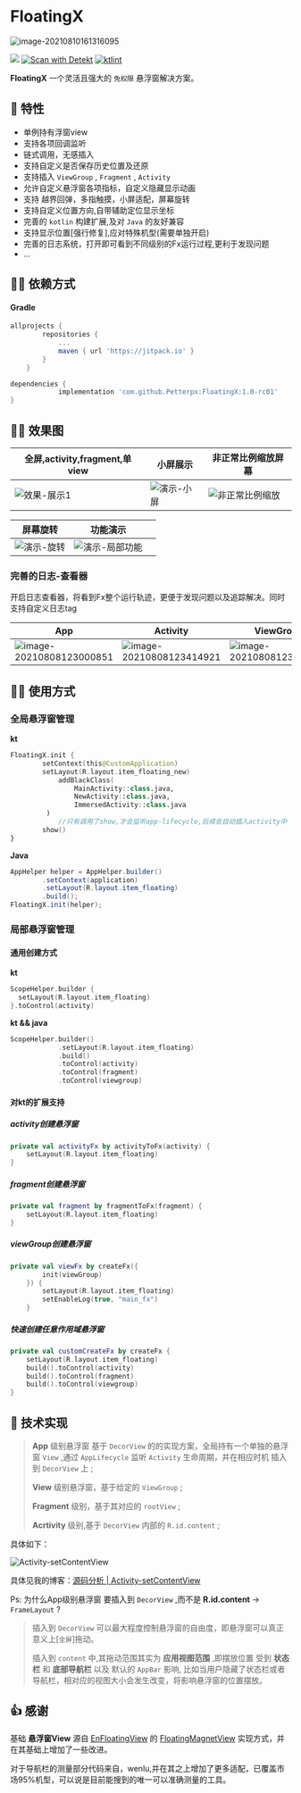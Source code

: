 # FloatingX



![image-20210810161316095](https://tva1.sinaimg.cn/large/008i3skNly1gtbrg85hlhj61040k80ui02.jpg)

[![](https://jitpack.io/v/Petterpx/FloatingX.svg)](https://jitpack.io/#Petterpx/FloatingX) [![Scan with Detekt](https://github.com/Petterpx/FloatingX/actions/workflows/detekt-analysis.yml/badge.svg)](https://github.com/Petterpx/FloatingX/actions/workflows/detekt-analysis.yml) [![ktlint](https://img.shields.io/badge/code%20style-%E2%9D%A4-FF4081.svg)](https://ktlint.github.io/) 

**FloatingX** 一个灵活且强大的 `免权限` 悬浮窗解决方案。

## 👏 特性 

- 单例持有浮窗view
- 支持各项回调监听
- 链式调用，无感插入
- 支持自定义是否保存历史位置及还原
- 支持插入 `ViewGroup` , `Fragment` , `Activity`
- 允许自定义悬浮窗各项指标，自定义隐藏显示动画
- 支持 越界回弹，多指触摸，小屏适配，屏幕旋转
- 支持自定义位置方向,自带辅助定位显示坐标
- 完善的 `kotlin` 构建扩展,及对 `Java` 的友好兼容
- 支持显示位置[强行修复],应对特殊机型(需要单独开启)
- 完善的日志系统，打开即可看到不同级别的Fx运行过程,更利于发现问题
- ...

## 👨‍💻‍ 依赖方式

#### Gradle

```groovy
allprojects {
		repositories {
			...
			maven { url 'https://jitpack.io' }
		}
	}
```

```groovy
dependencies {
	        implementation 'com.github.Petterpx:FloatingX:1.0-rc01'
}
```



## 🏄‍♀️ 效果图

| 全屏,activity,fragment,单view                                | 小屏展示                                                     | 非正常比例缩放屏幕                                           |
| ------------------------------------------------------------ | ------------------------------------------------------------ | ------------------------------------------------------------ |
| ![效果-展示1](https://tva1.sinaimg.cn/large/008i3skNly1gt8cwy2lvrg30700ey1l0.gif) | ![演示-小屏](https://tva1.sinaimg.cn/large/008i3skNly1gtb0ruynzpg607c0eie8d02.gif) | ![非正常比例缩放](https://tva1.sinaimg.cn/large/008i3skNly1gtb0rxgpgmg607c0ege8702.gif) |

| 屏幕旋转                                                     | 功能演示                                                     |      |
| ------------------------------------------------------------ | ------------------------------------------------------------ | ---- |
| ![演示-旋转](https://tva1.sinaimg.cn/large/008i3skNly1gt8cx7m0wgg30h60fg1kz.gif) | ![演示-局部功能](https://tva1.sinaimg.cn/large/008i3skNly1gtayx6t0l0g307c0ege84.gif) |      |

### 完善的日志-查看器

开启日志查看器，将看到Fx整个运行轨迹，更便于发现问题以及追踪解决。同时支持自定义日志tag

| App                                                          | Activity                                                     | ViewGroup                                                    |
| ------------------------------------------------------------ | ------------------------------------------------------------ | ------------------------------------------------------------ |
| ![image-20210808123000851](https://tva1.sinaimg.cn/large/008i3skNly1gtbk1ujkqfj31160s8444.jpg) | ![image-20210808123414921](https://tva1.sinaimg.cn/large/008i3skNly1gt99vralyqj313o0r4jwk.jpg) | ![image-20210808123553402](https://tva1.sinaimg.cn/large/008i3skNly1gt99xfpfwgj311y0jctc8.jpg) |



## 👨‍🔧‍ 使用方式

### 全局悬浮窗管理

**kt**

```kotlin
FloatingX.init {
        setContext(this@CustomApplication)
        setLayout(R.layout.item_floating_new)
  			addBlackClass(
                MainActivity::class.java,
                NewActivity::class.java,
                ImmersedActivity::class.java
         )
  			//只有调用了show,才会监听app-lifecycle,后续会自动插入activity中
        show()
}
```

**Java**

```java
AppHelper helper = AppHelper.builder()
        .setContext(application)
        .setLayout(R.layout.item_floating)
        .build();
FloatingX.init(helper);
```



### 局部悬浮窗管理

#### 通用创建方式

**kt**

```kotlin
ScopeHelper.builder {
  setLayout(R.layout.item_floating)
}.toControl(activity)
```

**kt && java**

```kotlin
ScopeHelper.builder()
            .setLayout(R.layout.item_floating)
            .build()
            .toControl(activity)
            .toControl(fragment)
            .toControl(viewgroup)
```

#### 对kt的扩展支持

##### activity创建悬浮窗

```kotlin
private val activityFx by activityToFx(activity) {
    setLayout(R.layout.item_floating)
}
```

##### fragment创建悬浮窗

```kotlin
private val fragment by fragmentToFx(fragment) {
    setLayout(R.layout.item_floating)
}
```

##### viewGroup创建悬浮窗

```kotlin
private val viewFx by createFx({
        init(viewGroup)
    }) {
        setLayout(R.layout.item_floating)
        setEnableLog(true, "main_fx")
    }
```

##### 快速创建任意作用域悬浮窗

```kotlin
private val customCreateFx by createFx {
    setLayout(R.layout.item_floating)
    build().toControl(activity)
    build().toControl(fragment)
    build().toControl(viewgroup)
}
```

## 🤔 技术实现

> **App** 级别悬浮窗 基于 `DecorView` 的的实现方案，全局持有一个单独的悬浮窗 `View` ,通过 `AppLifecycle` 监听 `Activity` 生命周期，并在相应时机 插入到 `DecorView` 上 ;
>
> **View** 级别悬浮窗，基于给定的 `ViewGroup` ;
>
> **Fragment** 级别，基于其对应的 `rootView` ;
>
> **Acrtivity** 级别,基于 `DecorView` 内部的 `R.id.content` ;

具体如下：

<img src="https://tva1.sinaimg.cn/large/008i3skNly1gr20ks7780j30rc0i5dim.jpg" alt="Activity-setContentView"  />

具体见我的博客：[源码分析 | Activity-setContentView](https://juejin.cn/post/6897453195342610445) 

Ps: 为什么App级别悬浮窗 要插入到 `DecorView` ,而不是 **R.id.content** -> `FrameLayout` ?

> 插入到 `DecorView` 可以最大程度控制悬浮窗的自由度，即悬浮窗可以真正意义上[`全屏`]拖动。
>
> 插入到 `content` 中,其拖动范围其实为 **应用视图范围** ,即摆放位置 受到 **状态栏** 和 **底部导航栏** 以及 默认的 `AppBar` 影响, 比如当用户隐藏了状态栏或者导航栏，相对应的视图大小会发生改变，将影响悬浮窗的位置摆放。



## 👍 感谢

基础 **悬浮窗View** 源自 [EnFloatingView](https://github.com/leotyndale/EnFloatingView) 的 [FloatingMagnetView](https://github.com/leotyndale/EnFloatingView/blob/master/floatingview/src/main/java/com/imuxuan/floatingview/FloatingMagnetView.java) 实现方式，并在其基础上增加了一些改进。

对于导航栏的测量部分代码来自，wenlu,并在其之上增加了更多适配，已覆盖市场95%机型，可以说是目前能搜到的唯一可以准确测量的工具。

